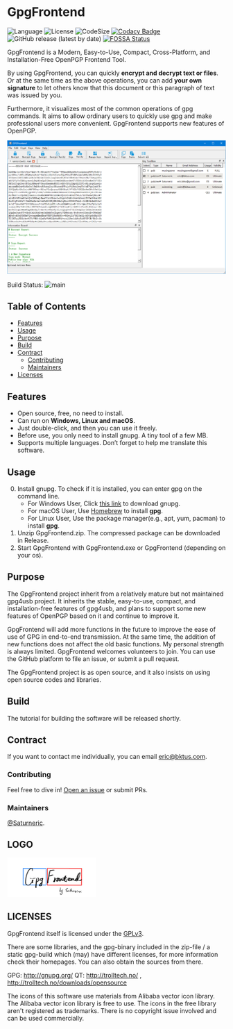 # GpgFrontend

![Language](https://img.shields.io/badge/language-C%2B%2B-green)
![License](https://img.shields.io/badge/License-GPL--3.0-orange)
![CodeSize](https://img.shields.io/github/languages/code-size/saturneric/GpgFrontend)
[![Codacy Badge](https://app.codacy.com/project/badge/Grade/d1750e052a85430a8f1f84e58a0fceda)](https://www.codacy.com/gh/saturneric/GpgFrontend/dashboard?utm_source=github.com&amp;utm_medium=referral&amp;utm_content=saturneric/GpgFrontend&amp;utm_campaign=Badge_Grade)
![GitHub release (latest by date)](https://img.shields.io/github/v/release/saturneric/gpgfrontend)
[![FOSSA Status](https://app.fossa.com/api/projects/git%2Bgithub.com%2Fsaturneric%2FGpgFrontend.svg?type=small)](https://app.fossa.com/projects/git%2Bgithub.com%2Fsaturneric%2FGpgFrontend?ref=badge_small)

GpgFrontend is a Modern, Easy-to-Use, Compact, Cross-Platform, and Installation-Free OpenPGP Frontend Tool.

By using GpgFrontend, you can quickly **encrypt and decrypt text or files**. Or at the same time as the above
operations, you can add **your own signature** to let others know that this document or this paragraph of text was
issued by you.

Furthermore, it visualizes most of the common operations of gpg commands. It aims to allow ordinary users to quickly use
gpg and make professional users more convenient. GpgFrontend supports new features of OpenPGP.

![Main ScreenShot](https://github.com/saturneric/Blob/blob/master/screenshots/main.png?raw=true)

Build Status: ![main](https://github.com/saturneric/gpgfrontend/actions/workflows/cmake.yml/badge.svg?branch=main)

## Table of Contents

- [Features](#features)
- [Usage](#usage)
- [Purpose](#purpose)
- [Build](#build)
- [Contract](#contract)
  - [Contributing](#contributing)
  - [Maintainers](#maintainers)
- [Licenses](#LICENSES)

## Features

- Open source, free, no need to install.
- Can run on **Windows, Linux and macOS**.
- Just double-click, and then you can use it freely.
- Before use, you only need to install gnupg. A tiny tool of a few MB.
- Supports multiple languages. Don’t forget to help me translate this software.

## Usage

0. Install gnupg. To check if it is installed, you can enter gpg on the command line.
    - For Windows User, Click [this link](https://gnupg.org/ftp/gcrypt/binary/gnupg-w32-2.3.1_20210420.exe) to download
      gnupg.
    - For macOS User, Use [Homebrew](https://brew.sh/) to install **gpg**.
    - For Linux User, Use the package manager(e.g., apt, yum, pacman) to install **gpg**.
1. Unzip GpgFrontend.zip. The compressed package can be downloaded in Release.
2. Start GpgFrontend with GpgFrontend.exe or GpgFrontend (depending on your os).

## Purpose

The GpgFrontend project inherit from a relatively mature but not maintained gpg4usb project. It inherits the stable,
easy-to-use, compact, and installation-free features of gpg4usb, and plans to support some new features of OpenPGP based
on it and continue to improve it.

GpgFrontend will add more functions in the future to improve the ease of use of GPG in end-to-end transmission. At the
same time, the addition of new functions does not affect the old basic functions. My personal strength is always
limited. GpgFrontend welcomes volunteers to join. You can use the GitHub platform to file an issue, or submit a pull
request.

The GpgFrontend project is as open source, and it also insists on using open source codes and libraries.

## Build

The tutorial for building the software will be released shortly.

## Contract

If you want to contact me individually, you can email [eric@bktus.com](mailto:eric@bktus.com).

### Contributing

Feel free to dive in! [Open an issue](https://github.com/saturneric/GpgFrontend/issues/new) or submit PRs.

### Maintainers

[@Saturneric](https://github.com/saturneric).

## LOGO

![logo](https://github.com/saturneric/Blob/blob/master/logos/gpgfrontend-logo.jpg?raw=true)

## LICENSES

GpgFrontend itself is licensed under the [GPLv3](COPYING).

There are some libraries, and the gpg-binary included in the zip-file / a static gpg-build which (may) have different
licenses, for more information check their homepages. You can also obtain the sources from there.

GPG: http://gnupg.org/
QT: http://trolltech.no/ , http://trolltech.no/downloads/opensource

The icons of this software use materials from Alibaba vector icon library. The Alibaba vector icon library is free to
use. The icons in the free library aren't registered as trademarks. There is no copyright issue involved and can be used
commercially.


